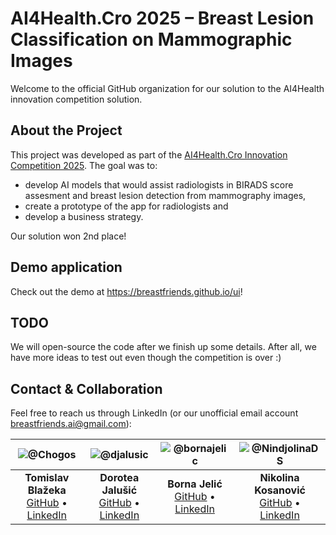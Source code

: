 # AI4Health.Cro 2025 – Breast Lesion Classification on Mammographic Images

Welcome to the official GitHub organization for our solution to the AI4Health innovation competition solution.

## About the Project

This project was developed as part of the [AI4Health.Cro Innovation Competition 2025](https://ai4healthcro.eu/?ht_kb=join-ai4health-cro-2025-innovation-competition). The goal was to:
- develop AI models that would assist radiologists in BIRADS score assesment and breast lesion detection from mammography images,
- create a prototype of the app for radiologists and
- develop a business strategy.

Our solution won 2nd place!

## Demo application

Check out the demo at https://breastfriends.github.io/ui!

## TODO

We will open-source the code after we finish up some details. After all, we have more ideas to test out even though the competition is over :)

## Contact & Collaboration

Feel free to reach us through LinkedIn (or our unofficial email account breastfriends.ai@gmail.com):

| ![@Chogos](https://github.com/Chogos.png?size=80) | ![@djalusic](https://github.com/djalusic.png?size=80) | ![@bornajelic](https://github.com/bornajelic.png?size=80) | ![@NindjolinaDS](https://github.com/NindjolinaDS.png?size=80) |
|:--:|:--:|:--:|:--:|
| **Tomislav Blažeka**  <br> [GitHub](https://github.com/Chogos) • [LinkedIn](https://linkedin.com/in/blazeka) | **Dorotea Jalušić**  <br> [GitHub](https://github.com/djalusic) • [LinkedIn](https://linkedin.com/in/dorotea-jalusic) | **Borna Jelić**  <br> [GitHub](https://github.com/bornajelic) • [LinkedIn](https://linkedin.com/in/bjelic) | **Nikolina Kosanović**  <br> [GitHub](https://github.com/NindjolinaDS) • [LinkedIn](https://linkedin.com/in/nikolina-kosanovic-79541786) |
